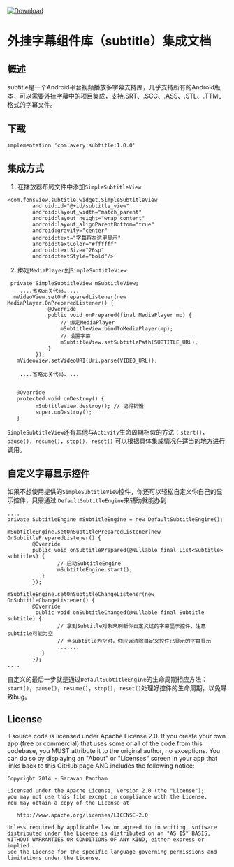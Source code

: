[ ![Download](https://api.bintray.com/packages/averyzhong/AndroidRepo/subtitle/images/download.svg) ](https://bintray.com/averyzhong/AndroidRepo/subtitle/_latestVersion)

# 外挂字幕组件库（subtitle）集成文档


## 概述
subtitle是一个Android平台视频播放多字幕支持库，几乎支持所有的Android版本，可以需要外挂字幕中的项目集成，支持.SRT、.SCC、.ASS、.STL、.TTML格式的字幕文件。

## 下载

```
implementation 'com.avery:subtitle:1.0.0'
```

## 集成方式
1. 在播放器布局文件中添加`SimpleSubtitleView`

```
<com.fonsview.subtitle.widget.SimpleSubtitleView
        android:id="@+id/subtitle_view"
        android:layout_width="match_parent"
        android:layout_height="wrap_content"
        android:layout_alignParentBottom="true"
        android:gravity="center"
        android:text="字幕将在这里显示"
        android:textColor="#ffffff"
        android:textSize="26sp"
        android:textStyle="bold"/>

```

2. 绑定`MediaPlayer`到`SimpleSubtitleView`

```
 private SimpleSubtitleView mSubtitleView;
    ....省略无关代码.....
  mVideoView.setOnPreparedListener(new MediaPlayer.OnPreparedListener() {
             @Override
             public void onPrepared(final MediaPlayer mp) {
                 // 绑定MediaPlayer
                 mSubtitleView.bindToMediaPlayer(mp);
                 // 设置字幕
                 mSubtitleView.setSubtitlePath(SUBTITLE_URL);
             }
         });
   mVideoView.setVideoURI(Uri.parse(VIDEO_URL));

    ....省略无关代码.....


   @Override
   protected void onDestroy() {
         mSubtitleView.destroy(); // 记得销毁
         super.onDestroy();
   }

```

`SimpleSubtitleView`还有其他与`Activity`生命周期相似的方法：`start()`，`pause()`，`resume()`，`stop()`，`reset()` 可以根据具体集成情况在适当的地方进行调用。

## 自定义字幕显示控件
如果不想使用提供的`SimpleSubtitleView`控件，你还可以轻松自定义你自己的显示控件，只需通过
`DefaultSubtitleEngine`来辅助就能办到

```
....
private SubtitleEngine mSubtitleEngine = new DefaultSubtitleEngine();

mSubtitleEngine.setOnSubtitlePreparedListener(new OnSubtitlePreparedListener() {
        @Override
        public void onSubtitlePrepared(@Nullable final List<Subtitle> subtitles) {
                // 启动SubtitleEngine
                mSubtitleEngine.start();
           }
        });

mSubtitleEngine.setOnSubtitleChangeListener(new OnSubtitleChangeListener() {
        @Override
         public void onSubtitleChanged(@Nullable final Subtitle subtitle) {
                // 拿到Subtitle对象来刷新你自定义过的字幕显示控件，注意subtitle可能为空
                // 当subtitle为空时，你应该清除自定义控件已显示的字幕显示
                .......
           }
        });
....
```

自定义的最后一步就是通过`DefaultSubtitleEngine`的生命周期相应方法：`start()`，`pause()`，`resume()`，`stop()`，`reset()`处理好控件的生命周期，以免导致bug。

## License
ll source code is licensed under Apache License 2.0. If you create your own app (free or commercial) that uses some or all of the code from this codebase, you MUST attribute it to the original author, no exceptions. You can do so by displaying an "About" or "Licenses" screen in your app that links back to this GitHub page AND includes the following notice:
```
Copyright 2014 - Saravan Pantham

Licensed under the Apache License, Version 2.0 (the "License");
you may not use this file except in compliance with the License.
You may obtain a copy of the License at

   http://www.apache.org/licenses/LICENSE-2.0

Unless required by applicable law or agreed to in writing, software
distributed under the License is distributed on an "AS IS" BASIS,
WITHOUT WARRANTIES OR CONDITIONS OF ANY KIND, either express or implied.
See the License for the specific language governing permissions and
limitations under the License.
```